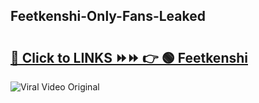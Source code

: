 
 ## Feetkenshi-Only-Fans-Leaked

# <h2><a href="https://clipsfans.com/Feetkenshi&ref=git">🔗 Click to LINKS ⏩⏩ 👉 🟢 Feetkenshi </a></h2>

<a href="https://clipsfans.com/Feetkenshi&ref=git" rel="nofollow" data-target="animated-image.originalLink"><img src="https://i.ibb.co.com/xMMVF88/686577567.gif" alt="Viral Video Original" style="max-width: 100%; display: inline-block;" data-target="animated-image.originalImage"></a>
